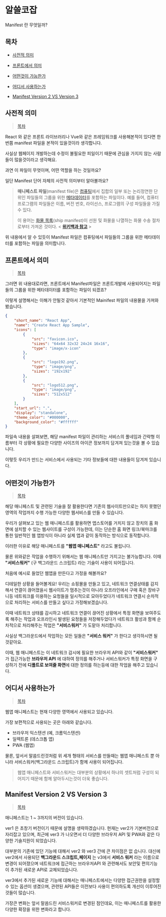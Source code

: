 

# 알쓸코잡

  

Manifest 란 무엇일까?

## 목차

* [사전적 의미](#사전적-의미)

* [프론트에서 의미](#프론트에서-의미)

* [어떤것이 가능한가](#어떤것이-가능한가)

* [어디서 사용하는가](#어디서-사용하는가)

* [Manifest Version 2 VS Version 3](#manifest-version-2-vs-version-3)

  

## 사전적 의미
> [목차](#목차)
  
  React 와 같은 프론트 라이브러리나 Vue와 같은 프레임워크를 사용해본적이 있다면 한번쯤 manifest 파일을 본적이 있을것이라 생각합니다.

사실상 웹페이지 개발하는데 수정이 불필요한 피일이기 때문에 관심을 가지지 않는 사람들이 많을것이라고 생각해요.

과연 이 파일이 무엇이며, 어떤 역할을 하는 것일까요?

일단 Manifest 단어 자체의 사전적 의미부터 알아볼까요?
> **매니페스트 파일**(manifest file)은  [컴퓨팅](https://ko.wikipedia.org/wiki/%EC%BB%B4%ED%93%A8%ED%8C%85 "컴퓨팅")에서 집합의 일부 또는 논리정연한 단위인 파일들의 그룹을 위한  [메타데이터](https://ko.wikipedia.org/wiki/%EB%A9%94%ED%83%80%EB%8D%B0%EC%9D%B4%ED%84%B0 "메타데이터")를 포함하는 파일이다. 예를 들어, 컴퓨터 프로그램의 파일들은 이름, 버전 번호, 라이선스, 프로그램의 구성 파일들을 가질 수 있다.
>
> 이 용어는  [화물 목록](https://ko.wikipedia.org/w/index.php?title=%ED%99%94%EB%AC%BC_%EB%AA%A9%EB%A1%9D&action=edit&redlink=1 "화물 목록 (없는 문서)")(ship manifest)이 선원 및 화물을 나열하는 화물 수송 절차로부터 가져온 것이다.
< **[위키백과 참고](https://ko.wikipedia.org/wiki/%EB%A7%A4%EB%8B%88%ED%8E%98%EC%8A%A4%ED%8A%B8_%ED%8C%8C%EC%9D%BC)** >

위 내용에서 알 수 있듯이 Manifest 파일은 컴퓨팅에서 파일들의 그룹을 위한 메타데이터를 포함하는 파일을 의미합니다.

## 프론트에서 의미
> [목차](#목차)

그러면 위 내용대로라면, 프론트에서 Manifest파일은 프론트개발에 사용되어지는 파일들의 그룹을 위한 메타데이터를 포함하는 파일이 되겠죠?

이렇게 설명해서는 이해가 안될것 같아서 기본적인 Mainifest 파일의 내용물을 가져와 봤습니다.

```json
{  
	"short_name": "React App",  
	"name": "Create React App Sample",  
	"icons": [    
		{      
			"src": "favicon.ico",      
			"sizes": "64x64 32x32 24x24 16x16",      
			"type": "image/x-icon"    
		},    
		{   
			"src": "logo192.png",      
			"type": "image/png",      
			"sizes": "192x192"    
		},    
		{      
			"src": "logo512.png",      
			"type": "image/png",     
			"sizes": "512x512"    
		}  
	],  
	"start_url": ".",  
	"display": "standalone",  
	"theme_color": "#000000",  
	"background_color": "#ffffff"
}
```
파일속 내용을 살펴보면, 해당 manifest 파일이 관리하는 서비스의 풀네임과 간략형 이름부터 각 상황에 필요한 다양한 사이즈의 아이콘 정보까지 담겨져 있는것을 볼 수 있습니다. 

이렇듯 우리가 만드는 서비스에서 사용되는 기타 정보들에 대한 내용들이 담겨져 있습니다.

## 어떤것이 가능한가
> [목차](#목차)
  
해당 매니페스트 및 관련된 기술을 잘 활용한다면 기존의 웹사이트만으로는 하지 못했던 영역의 작업까지 수행 가능한 다양한 웹서비스를 만들 수 있습니다.

우리가 살펴보고 있는 웹 매니페스트를 활용하면 앱스토어를 거치지 않고 장치의 홈 화면에 설치할 수 있는 웹사이트를 구성이 가능한데, 이는 단순한 홈 화면 링크/북마크를 통한 일반적인 웹 앱방식이 아니라 실제 앱과 같이 동작하는 방식으로 동작합니다.

이러한 이유로 해당 매니페스트를 **"웹앱 매니페스트"** 라고도 불립니다.

물론 위와같은 작업을 수행하기 위해서는 웹 매니페스트만 가지고는 불가능합니다. 이때 **"서비스워커"** (구 백그라운드 스크립트) 라는 기술이 사용이 되어집니다. 

처음에 예시로 들었던 웹앱을 만든다고 가정을 해볼까요?

디테일한 상황을 들어볼게요!
우리는 쇼핑몰을 만들고 있고, 네트워크 연결상태를 감지해서 연결이 끊어졌을시 웹사이트가 멈추는것이 아니라 오프라인에서 구매 혹은 장바구니등 네트워크를 이용하는 요청들을 일시적으로 모아두었다가 네트워크 연결시 순차적으로 처리하는 서비스를 만들고 싶다고 가정해보겠습니다.

이때 네트워크 상태를 감시하고 네트워크 연결이 끊어진 상황에서 특정 화면을 보여주도록 해주는 작업과 오프라인시 발생된 요청들을 저장해두었다가 네트워크 활성과 함께 순차적으로 처리해주는 작업은 **"서비스워커"** 가 도맡아 처리합니다.

사실상 백그라운드에서 작업하는 모든 일들은 **"서비스 워커"** 가 한다고 생각하시면 될것같아요.
 
이때, 웹 매니페스트는 이  네트워크 감시에 필요한 브라우저 API와 같이 **"서비스워커"** 가 접근가능한 **브라우저 API** 에 대하여 정의를 해주거나 서비스워커가 특정 화면을 구성하기 전에 **디폴트로 보여줄 화면**에 대한 정의를 하는등에 대한 작업을 해주고 있습니다.

## 어디서 사용하는가
> [목차](#목차)
  
웹앱 매니페스트는 현재 다양한 영역에서 사용되고 있습니다. 

가장 보편적으로 사용되는 곳은 아래와 같습니다.
* 브라우저 익스텐션 (예, 크롬익스텐션)
* 일렉트론 (데스크톱 앱)
* PWA (웹앱)

물론, 앞서서 말씀드린것처럼 위 세개 형태의 서비스를 만들때는 웹앱 매니페스트 뿐 아니라 서비스워커(백그라운드 스크립트)가 함께 사용이 되어집니다.
> 웹앱 매니페스트와 서비스워커는 대부분의 상황에서 하나의 셋트처럼 구성이 되어지기 때문에 함께 알아두시는것이 더욱 좋습니다.

## Manifest Version 2 VS Version 3
> [목차](#목차)

매니페스트는 1 ~ 3까지의 버전이 있습니다.

ver1 은 초창기 버전이기 때문에 설명을 생략하겠습니다.
현재는 ver2가 기본버전으로 자리잡고 있으며, 최근에 ver3 가 나오면서 더 다양한 브라우저 API 및 PWA와 같은 다양한 기술지원이 되었습니다.

대부분의 기존에 있던 기능에 대해서 ver2 와 ver3 간에 큰 차이점은 없
습니다. 대신에 ver2에서 사용되던 **백그라운드 스크립트,페이지** 는 v3에서 **서비스 워커** 라는 이름으로 변경이 되어졌으며 네트워크에 접근하는 브라우저API 와 관련해서도 보안및 편의기능이 추가된 새로운 API로 교체되었습니다.

ver3에서 추가된 새로운 기능에 대해서는 매니페스트에서는 다양한 접근권한을 설정할 수 있는 옵션이 생겼으며, 관련된 API들은 이전보다 사용이 편의하도록 개선이 이루어진것들이 많습니다. 

가장큰 변화는 앞서 말씀드린 서비스워커로 변경된 점인데요, 이는 매니페스트를 활용한 다양한 확장을 위한 변화라고 합니다.
<!--stackedit_data:
eyJoaXN0b3J5IjpbMTIyNzc2NzU0OCwtMTM0Njg5MzY2LDIwND
A4Nzk3MywtMzYyOTAyMzM0LC0xNDAxMDAxMDM4LC0xODgwMzEw
Nzk2LDU4OTM1NTg4NiwtMTY0NTc0NTQ0LDcwOTg2MTU2OSw1NT
YxNjY2MjcsLTE2NzM5MDg0OTJdfQ==
-->